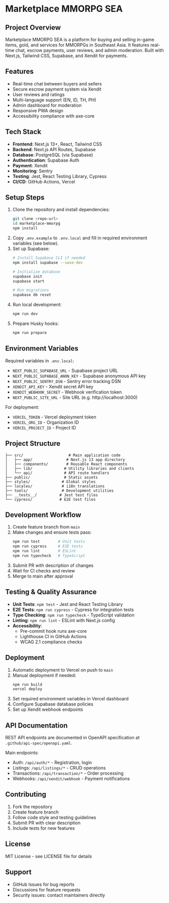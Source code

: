 # Marketplace MMORPG SEA

## Project Overview
Marketplace MMORPG SEA is a platform for buying and selling in-game items, gold, and services for MMORPGs in Southeast Asia. It features real-time chat, escrow payments, user reviews, and admin moderation. Built with Next.js, Tailwind CSS, Supabase, and Xendit for payments.

## Features
- Real-time chat between buyers and sellers
- Secure escrow payment system via Xendit
- User reviews and ratings
- Multi-language support (EN, ID, TH, PH)
- Admin dashboard for moderation
- Responsive PWA design
- Accessibility compliance with axe-core

## Tech Stack
- **Frontend**: Next.js 13+, React, Tailwind CSS
- **Backend**: Next.js API Routes, Supabase
- **Database**: PostgreSQL (via Supabase)
- **Authentication**: Supabase Auth
- **Payment**: Xendit
- **Monitoring**: Sentry
- **Testing**: Jest, React Testing Library, Cypress
- **CI/CD**: GitHub Actions, Vercel

## Setup Steps
1. Clone the repository and install dependencies:
   ```sh
   git clone <repo-url>
   cd marketplace-mmorpg
   npm install
   ```
2. Copy `.env.example` to `.env.local` and fill in required environment variables (see below).
3. Set up Supabase:
   ```sh
   # Install Supabase CLI if needed
   npm install supabase --save-dev
   
   # Initialize database
   supabase init
   supabase start
   
   # Run migrations
   supabase db reset
   ```
4. Run local development:
   ```sh
   npm run dev
   ```
5. Prepare Husky hooks:
   ```sh
   npm run prepare
   ```

## Environment Variables
Required variables in `.env.local`:
- `NEXT_PUBLIC_SUPABASE_URL` - Supabase project URL
- `NEXT_PUBLIC_SUPABASE_ANON_KEY` - Supabase anonymous API key
- `NEXT_PUBLIC_SENTRY_DSN` - Sentry error tracking DSN
- `XENDIT_API_KEY` - Xendit secret API key
- `XENDIT_WEBHOOK_SECRET` - Webhook verification token
- `NEXT_PUBLIC_SITE_URL` - Site URL (e.g. http://localhost:3000)

For deployment:
- `VERCEL_TOKEN` - Vercel deployment token
- `VERCEL_ORG_ID` - Organization ID
- `VERCEL_PROJECT_ID` - Project ID

## Project Structure
```
├── src/                    # Main application code
│   ├── app/               # Next.js 13 app directory
│   ├── components/        # Reusable React components
│   ├── lib/              # Utility libraries and clients
│   └── api/              # API route handlers
├── public/               # Static assets
├── styles/              # Global styles
├── locales/             # i18n translations
├── tools/               # Development utilities
├── __tests__/          # Jest test files
└── cypress/            # E2E test files
```

## Development Workflow
1. Create feature branch from `main`
2. Make changes and ensure tests pass:
   ```sh
   npm run test        # Unit tests
   npm run cypress     # E2E tests
   npm run lint        # ESLint
   npm run typecheck   # TypeScript
   ```
3. Submit PR with description of changes
4. Wait for CI checks and review
5. Merge to main after approval

## Testing & Quality Assurance
- **Unit Tests**: `npm test` - Jest and React Testing Library
- **E2E Tests**: `npm run cypress` - Cypress for integration tests
- **Type Checking**: `npm run typecheck` - TypeScript validation
- **Linting**: `npm run lint` - ESLint with Next.js config
- **Accessibility**: 
  - Pre-commit hook runs axe-core
  - Lighthouse CI in GitHub Actions
  - WCAG 2.1 compliance checks

## Deployment
1. Automatic deployment to Vercel on push to `main`
2. Manual deployment if needed:
   ```sh
   npm run build
   vercel deploy
   ```
3. Set required environment variables in Vercel dashboard
4. Configure Supabase database policies
5. Set up Xendit webhook endpoints

## API Documentation
REST API endpoints are documented in OpenAPI specification at `.github/api-spec/openapi.yaml`.

Main endpoints:
- Auth: `/api/auth/*` - Registration, login
- Listings: `/api/listings/*` - CRUD operations
- Transactions: `/api/transaction/*` - Order processing
- Webhooks: `/api/xendit/webhook` - Payment notifications

## Contributing
1. Fork the repository
2. Create feature branch
3. Follow code style and testing guidelines
4. Submit PR with clear description
5. Include tests for new features

## License
MIT License - see LICENSE file for details

## Support
- GitHub Issues for bug reports
- Discussions for feature requests
- Security issues: contact maintainers directly
